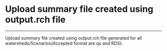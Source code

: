 # Upload summary file created using output.rch file

***

Upload summary file created using output.rch file generated for all watersheds/Scenarios(Accepted format are qs and RDS).
